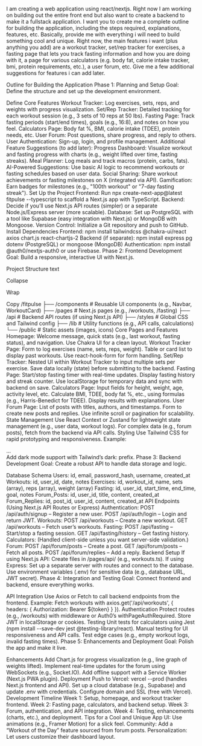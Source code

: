 I am creating a web application using react/nextjs. Right now I am working on building out the entire front end but also want to create a backend to make it a fullstack application. I want you to create me a complete outline for building the application, including the steps required, explanations, features, etc. Basically, provide me with everything i will need to build something cool and unique. Right now, the main features i want (plus anything you add) are a workout tracker, set/rep tracker for exercises, a fasting page that lets you track fasting information and how you are doing with it, a page for various calculators (e.g. body fat, calorie intake tracker, bmi, protein requirements, etc.), a user forum, etc. Give me a few additional suggestions for features i can add later.

Outline for Building the Application
Phase 1: Planning and Setup
Goal: Define the structure and set up the development environment.

Define Core Features
Workout Tracker: Log exercises, sets, reps, and weights with progress visualization.
Set/Rep Tracker: Detailed tracking for each workout session (e.g., 3 sets of 10 reps at 50 lbs).
Fasting Page: Track fasting periods (start/end times), goals (e.g., 16:8), and notes on how you feel.
Calculators Page: Body fat %, BMI, calorie intake (TDEE), protein needs, etc.
User Forum: Post questions, share progress, and reply to others.
User Authentication: Sign-up, login, and profile management.
Additional Feature Suggestions (to add later):
Progress Dashboard: Visualize workout and fasting progress with charts (e.g., weight lifted over time, fasting streaks).
Meal Planner: Log meals and track macros (protein, carbs, fats).
AI-Powered Suggestions: Use basic AI logic to recommend workouts or fasting schedules based on user data.
Social Sharing: Share workout achievements or fasting milestones on X (integrated via API).
Gamification: Earn badges for milestones (e.g., "100th workout" or "7-day fasting streak").
Set Up the Project
Frontend: Run npx create-next-app@latest fitpulse --typescript to scaffold a Next.js app with TypeScript.
Backend: Decide if you’ll use Next.js API routes (simpler) or a separate Node.js/Express server (more scalable).
Database: Set up PostgreSQL with a tool like Supabase (easy integration with Next.js) or MongoDB with Mongoose.
Version Control: Initialize a Git repository and push to GitHub.
Install Dependencies
Frontend: npm install tailwindcss @chakra-ui/react axios chart.js react-chartjs-2
Backend (if separate): npm install express pg dotenv (PostgreSQL) or mongoose (MongoDB)
Authentication: npm install @auth0/nextjs-auth0 or use Firebase.
Phase 2: Frontend Development
Goal: Build a responsive, interactive UI with Next.js.

Project Structure
text

Collapse

Wrap

Copy
/fitpulse
├── /components # Reusable UI components (e.g., Navbar, WorkoutCard)
├── /pages # Next.js pages (e.g., /workouts, /fasting)
├── /api # Backend API routes (if using Next.js API)
├── /styles # Global CSS and Tailwind config
├── /lib # Utility functions (e.g., API calls, calculations)
└── /public # Static assets (images, icons)
Core Pages and Features
Homepage: Welcome message, quick stats (e.g., last workout, fasting status), and navigation.
Use Chakra UI for a clean layout.
Workout Tracker Page:
Form to log exercises (name, sets, reps, weight).
Table or card list to display past workouts.
Use react-hook-form for form handling.
Set/Rep Tracker:
Nested UI within Workout Tracker to input multiple sets per exercise.
Save data locally (state) before submitting to the backend.
Fasting Page:
Start/stop fasting timer with real-time updates.
Display fasting history and streak counter.
Use localStorage for temporary data and sync with backend on save.
Calculators Page:
Input fields for height, weight, age, activity level, etc.
Calculate BMI, TDEE, body fat %, etc., using formulas (e.g., Harris-Benedict for TDEE).
Display results with explanations.
User Forum Page:
List of posts with titles, authors, and timestamps.
Form to create new posts and replies.
Use infinite scroll or pagination for scalability.
State Management
Use React Context or Zustand for lightweight state management (e.g., user data, workout logs).
For complex data (e.g., forum posts), fetch from the backend via API calls.
Styling
Use Tailwind CSS for rapid prototyping and responsiveness.
Example: <div className="p-4 bg-gray-100 rounded-lg shadow-md">...</div>
Add dark mode support with Tailwind’s dark: prefix.
Phase 3: Backend Development
Goal: Create a robust API to handle data storage and logic.

Database Schema
Users: id, email, password_hash, username, created_at
Workouts: id, user_id, date, notes
Exercises: id, workout_id, name, sets (array), reps (array), weight (array)
Fasting: id, user_id, start_time, end_time, goal, notes
Forum_Posts: id, user_id, title, content, created_at
Forum_Replies: id, post_id, user_id, content, created_at
API Endpoints (Using Next.js API Routes or Express)
Authentication:
POST /api/auth/signup – Register a new user.
POST /api/auth/login – Login and return JWT.
Workouts:
POST /api/workouts – Create a new workout.
GET /api/workouts – Fetch user’s workouts.
Fasting:
POST /api/fasting – Start/stop a fasting session.
GET /api/fasting/history – Get fasting history.
Calculators:
(Handled client-side unless you want server-side validation.)
Forum:
POST /api/forum/posts – Create a post.
GET /api/forum/posts – Fetch all posts.
POST /api/forum/replies – Add a reply.
Backend Setup
If using Next.js API: Create files in /pages/api/ (e.g., workouts.ts).
If using Express: Set up a separate server with routes and connect to the database.
Use environment variables (.env) for sensitive data (e.g., database URL, JWT secret).
Phase 4: Integration and Testing
Goal: Connect frontend and backend, ensure everything works.

API Integration
Use Axios or Fetch to call backend endpoints from the frontend.
Example: Fetch workouts with axios.get('/api/workouts', { headers: { Authorization: Bearer ${token} } }).
Authentication
Protect routes (e.g., /workouts) with middleware or Auth0’s withPageAuthRequired.
Store JWT in localStorage or cookies.
Testing
Unit tests for calculators using Jest (npm install --save-dev jest @testing-library/react).
Manual testing for UI responsiveness and API calls.
Test edge cases (e.g., empty workout logs, invalid fasting times).
Phase 5: Enhancements and Deployment
Goal: Polish the app and make it live.

Enhancements
Add Chart.js for progress visualization (e.g., line graph of weights lifted).
Implement real-time updates for the forum using WebSockets (e.g., Socket.IO).
Add offline support with a Service Worker (Next.js PWA plugin).
Deployment
Push to Vercel: vercel --prod (handles Next.js frontend and API).
Set up a cloud database (e.g., Supabase) and update .env with credentials.
Configure domain and SSL (free with Vercel).
Development Timeline
Week 1: Setup, homepage, and workout tracker frontend.
Week 2: Fasting page, calculators, and backend setup.
Week 3: Forum, authentication, and API integration.
Week 4: Testing, enhancements (charts, etc.), and deployment.
Tips for a Cool and Unique App
UI: Use animations (e.g., Framer Motion) for a slick feel.
Community: Add a “Workout of the Day” feature sourced from forum posts.
Personalization: Let users customize their dashboard layout.
